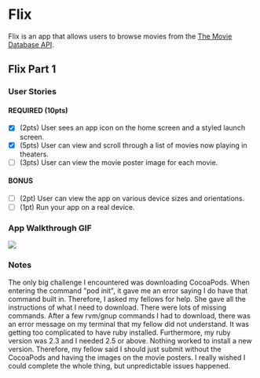 # Flix

Flix is an app that allows users to browse movies from the [The Movie Database API](http://docs.themoviedb.apiary.io/#).

## Flix Part 1

### User Stories

#### REQUIRED (10pts)
- [x] (2pts) User sees an app icon on the home screen and a styled launch screen.
- [x] (5pts) User can view and scroll through a list of movies now playing in theaters.
- [ ] (3pts) User can view the movie poster image for each movie.

#### BONUS
- [ ] (2pt) User can view the app on various device sizes and orientations.
- [ ] (1pt) Run your app on a real device.

### App Walkthrough GIF


![](https://i.imgur.com/hAR8Hct.gif)

### Notes
The only big challenge I encountered was downloading CocoaPods. When entering the command "pod init", it gave me an error saying I do have that command built in. Therefore, I asked my fellows for help. She gave all the instructions of what I need to download. There were lots of missing commands. After a few rvm/gnup commands I had to download, there was an error message on my terminal that my fellow did not understand. It was getting too complicated to have ruby installed. Furthermore, my ruby version was 2.3 and I needed 2.5 or above. Nothing worked to install a new version. Therefore, my fellow said I should just submit without the CocoaPods and having the images on the movie posters. I really wished I could complete the whole thing, but unpredictable issues happened. 



